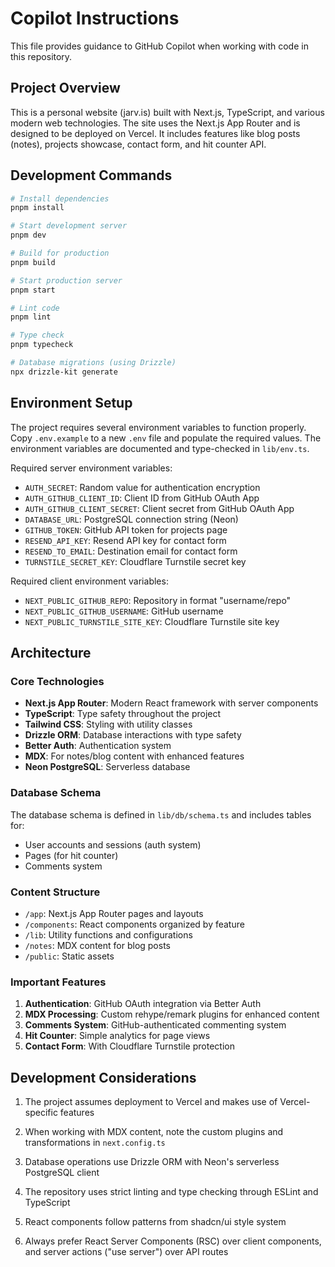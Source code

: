 # Copilot Instructions

This file provides guidance to GitHub Copilot when working with code in this repository.

## Project Overview

This is a personal website (jarv.is) built with Next.js, TypeScript, and various modern web technologies. The site uses the Next.js App Router and is designed to be deployed on Vercel. It includes features like blog posts (notes), projects showcase, contact form, and hit counter API.

## Development Commands

```bash
# Install dependencies
pnpm install

# Start development server
pnpm dev

# Build for production
pnpm build

# Start production server
pnpm start

# Lint code
pnpm lint

# Type check
pnpm typecheck

# Database migrations (using Drizzle)
npx drizzle-kit generate
```

## Environment Setup

The project requires several environment variables to function properly. Copy `.env.example` to a new `.env` file and populate the required values. The environment variables are documented and type-checked in `lib/env.ts`.

Required server environment variables:

- `AUTH_SECRET`: Random value for authentication encryption
- `AUTH_GITHUB_CLIENT_ID`: Client ID from GitHub OAuth App
- `AUTH_GITHUB_CLIENT_SECRET`: Client secret from GitHub OAuth App
- `DATABASE_URL`: PostgreSQL connection string (Neon)
- `GITHUB_TOKEN`: GitHub API token for projects page
- `RESEND_API_KEY`: Resend API key for contact form
- `RESEND_TO_EMAIL`: Destination email for contact form
- `TURNSTILE_SECRET_KEY`: Cloudflare Turnstile secret key

Required client environment variables:

- `NEXT_PUBLIC_GITHUB_REPO`: Repository in format "username/repo"
- `NEXT_PUBLIC_GITHUB_USERNAME`: GitHub username
- `NEXT_PUBLIC_TURNSTILE_SITE_KEY`: Cloudflare Turnstile site key

## Architecture

### Core Technologies

- **Next.js App Router**: Modern React framework with server components
- **TypeScript**: Type safety throughout the project
- **Tailwind CSS**: Styling with utility classes
- **Drizzle ORM**: Database interactions with type safety
- **Better Auth**: Authentication system
- **MDX**: For notes/blog content with enhanced features
- **Neon PostgreSQL**: Serverless database

### Database Schema

The database schema is defined in `lib/db/schema.ts` and includes tables for:

- User accounts and sessions (auth system)
- Pages (for hit counter)
- Comments system

### Content Structure

- `/app`: Next.js App Router pages and layouts
- `/components`: React components organized by feature
- `/lib`: Utility functions and configurations
- `/notes`: MDX content for blog posts
- `/public`: Static assets

### Important Features

1. **Authentication**: GitHub OAuth integration via Better Auth
2. **MDX Processing**: Custom rehype/remark plugins for enhanced content
3. **Comments System**: GitHub-authenticated commenting system
4. **Hit Counter**: Simple analytics for page views
5. **Contact Form**: With Cloudflare Turnstile protection

## Development Considerations

1. The project assumes deployment to Vercel and makes use of Vercel-specific features

2. When working with MDX content, note the custom plugins and transformations in `next.config.ts`

3. Database operations use Drizzle ORM with Neon's serverless PostgreSQL client

4. The repository uses strict linting and type checking through ESLint and TypeScript

5. React components follow patterns from shadcn/ui style system

6. Always prefer React Server Components (RSC) over client components, and server actions ("use server") over API routes
